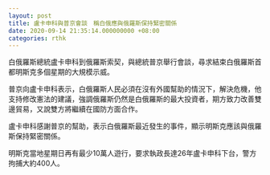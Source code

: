 ```yaml
---
layout: post
title: 盧卡申科與普京會談　稱白俄應與俄羅斯保持緊密關係
date: 2020-09-14 21:35:14.000000000 +08:00
categories: rthk
---
```


白俄羅斯總統盧卡申科到俄羅斯索契，與總統普京舉行會談，尋求結束白俄羅斯首都明斯克多個星期的大規模示威。

普京向盧卡申科表示，白俄羅斯人民必須在沒有外國幫助的情況下，解決危機，他支持修改憲法的建議，強調俄羅斯仍然是白俄羅斯的最大投資者，期方致力改善雙邊貿易，又說雙方將繼續在國防方面合作。

盧卡申科感謝普京的幫助，表示白俄羅斯最近發生的事件，顯示明斯克應該與俄羅斯保持緊密關係。

明斯克當地星期日再有最少10萬人遊行，要求執政長達26年盧卡申科下台，警方拘捕大約400人。
